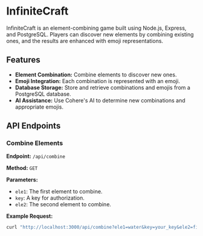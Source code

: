 # InfiniteCraft

InfiniteCraft is an element-combining game built using Node.js, Express, and PostgreSQL. Players can discover new elements by combining existing ones, and the results are enhanced with emoji representations.

## Features

- **Element Combination:** Combine elements to discover new ones.
- **Emoji Integration:** Each combination is represented with an emoji.
- **Database Storage:** Store and retrieve combinations and emojis from a PostgreSQL database.
- **AI Assistance:** Use Cohere's AI to determine new combinations and appropriate emojis.

## API Endpoints

### Combine Elements

**Endpoint:** `/api/combine`

**Method:** `GET`

**Parameters:**

- `ele1`: The first element to combine.
- `key`: A key for authorization.
- `ele2`: The second element to combine.

**Example Request:**
```bash
curl "http://localhost:3000/api/combine?ele1=water&key=your_key&ele2=fire"
```
